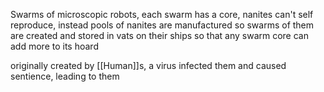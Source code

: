 Swarms of microscopic robots, each swarm has a core, nanites can't self reproduce, instead pools of nanites are manufactured so swarms of them are created and stored in vats on their ships so that any swarm core can add more to its hoard

originally created by [[Human]]s, a virus infected them and caused sentience, leading to them 
